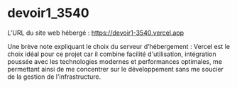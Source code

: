 # devoir1_3540

L’URL du site web hébergé : https://devoir1-3540.vercel.app 

Une brève note expliquant le choix du serveur d’hébergement : 
Vercel est le choix idéal pour ce projet car il combine facilité d'utilisation, intégration poussée avec les technologies modernes et performances optimales, me permettant ainsi de me concentrer sur le développement sans me soucier de la gestion de l'infrastructure.

